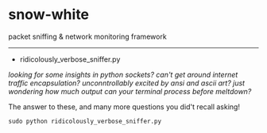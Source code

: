 # snow-white
packet sniffing &amp; network monitoring framework


 -------------------------------
 - ridicolously_verbose_sniffer.py 
 
*looking for some insights in python sockets? can't get around internet traffic encapsulation? unconntrollably excited by ansi and ascii art? just wondering how much output can your terminal process before meltdown?*

The answer to these, and many more questions you did't recall asking!  

```sudo python ridicolously_verbose_sniffer.py ```
